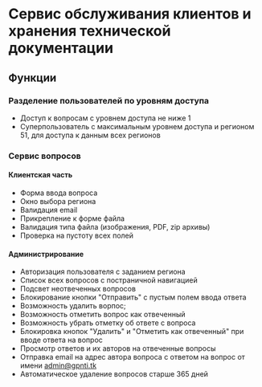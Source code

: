 Сервис обслуживания клиентов и хранения технической документации
========================
Функции
-------------------------
### Разделение пользователей по уровням доступа

* Доступ к вопросам с уровнем доступа не ниже 1
* Суперпользователь с максимальным уровнем доступа и регионом 51, для доступа к данным всех регионов

### Сервис вопросов

#### Клиентская часть

* Форма ввода вопроса
* Окно выбора региона
* Валидация email
* Прикрепление к форме файла
* Валидация типа файла (изображения, PDF, zip архивы)
* Проверка на пустоту всех полей

#### Администрирование

* Авторизация пользователя с заданием региона
* Список всех вопросов с постраничной навигацией
* Подсвет неотвеченных вопросов
* Блокирование кнопки "Отправить" с пустым полем ввода ответа
* Возможность удалить ворпос;
* Возможность отметить вопрос как отвеченный
* Возможность убрать отметку об ответе с вопроса
* Блокировка кнопок "Удалить" и "Отметить как отвеченный" при вводе ответа на вопрос
* Просмотр ответов и их авторов на отвеченные вопросы
* Отправка email на адрес автора вопроса с ответом на вопрос от имени admin@gpnti.tk
* Автоматическое удаление вопросов старше 365 дней


